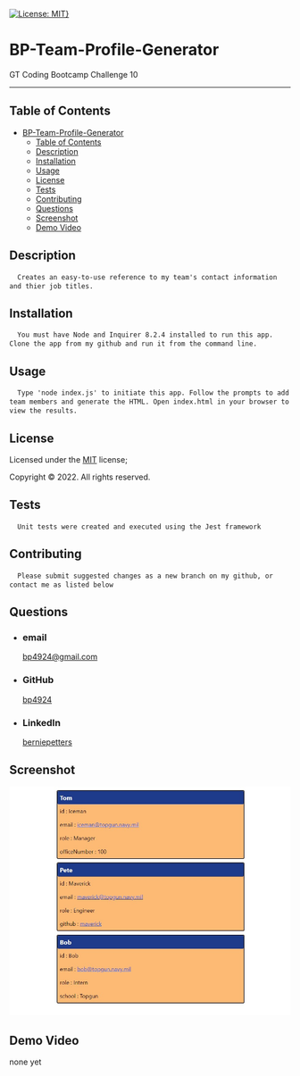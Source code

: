 [![License: MIT}](https://img.shields.io/static/v1?label=License&message=MIT&color=yellow)](https://choosealicense.com/licenses/mit/)

# BP-Team-Profile-Generator

GT Coding Bootcamp Challenge 10

---

## Table of Contents

- [BP-Team-Profile-Generator](#bp-team-profile-generator)
  - [Table of Contents](#table-of-contents)
  - [Description](#description)
  - [Installation](#installation)
  - [Usage](#usage)
  - [License](#license)
  - [Tests](#tests)
  - [Contributing](#contributing)
  - [Questions](#questions)
  - [Screenshot](#screenshot)
  - [Demo Video](#demo-video)

## Description

      Creates an easy-to-use reference to my team's contact information and thier job titles.

## Installation

      You must have Node and Inquirer 8.2.4 installed to run this app. Clone the app from my github and run it from the command line.

## Usage

      Type 'node index.js' to initiate this app. Follow the prompts to add team members and generate the HTML. Open index.html in your browser to view the results.

## License

Licensed under the [MIT](https://choosealicense.com/licenses/mit/) license;

Copyright © 2022. All rights reserved.

## Tests

      Unit tests were created and executed using the Jest framework

## Contributing

      Please submit suggested changes as a new branch on my github, or contact me as listed below

## Questions

- ### email
  <a href="mailTo: bp4924@gmail.com?subject=Hello!" alt="" >bp4924@gmail.com</a>
- ### GitHub
  [bp4924](https://github.com/bp4924)
- ### LinkedIn
  [berniepetters](https://linkedin.com/in/berniepetters)

## Screenshot

![App Screenshot](./utils/assets/ss1.jpg)

## Demo Video

none yet

